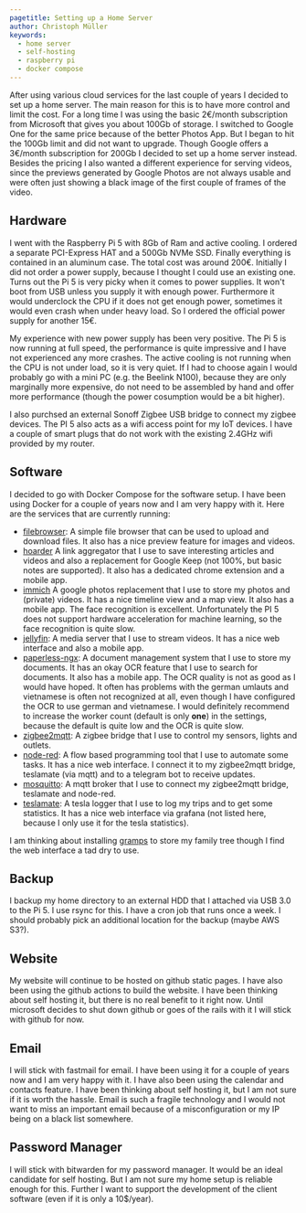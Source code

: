 ```yaml
---
pagetitle: Setting up a Home Server
author: Christoph Müller
keywords:
  - home server
  - self-hosting
  - raspberry pi
  - docker compose
---
```


After using various cloud services for the last couple of years I decided to set up a home server. The main reason for this is to have more control and limit the cost. For a long time I was using the basic 2€/month subscription from Microsoft that gives you about 100Gb of storage. I switched to Google One for the same price because of the better Photos App. But I began to hit the 100Gb limit and did not want to upgrade. Though Google offers a 3€/month subscription for 200Gb I decided to set up a home server instead. Besides the pricing I also wanted a different experience for serving videos, since the previews generated by Google Photos are not always usable and were often just showing a black image of the first couple of frames of the video.

## Hardware

I went with the Raspberry Pi 5 with 8Gb of Ram and active cooling. I ordered a separate PCI-Express HAT and a 500Gb NVMe SSD. Finally everything is contained in an aluminum case. The total cost was around 200€. Initially I did not order a power supply, because I thought I could use an existing one. Turns out the Pi 5 is very picky when it comes to power supplies. It won't boot from USB unless you supply it with enough power. Furthermore it would underclock the CPU if it does not get enough power, sometimes it would even crash when under heavy load. So I ordered the official power supply for another 15€.

My experience with new power supply has been very positive. The Pi 5 is now running at full speed, the performance is quite impressive and I have not experienced any more crashes. The active cooling is not running when the CPU is not under load, so it is very quiet. If I had to choose again I would probably go with a mini PC (e.g. the Beelink N100), because they are only marginally more expensive, do not need to be assembled by hand and offer more performance (though the power cosumption would be a bit higher).

I also purchsed an external Sonoff Zigbee USB bridge to connect my zigbee devices. The PI 5 also acts as a wifi access point for my IoT devices. I have a couple of smart plugs that do not work with the existing 2.4GHz wifi provided by my router.

## Software

I decided to go with Docker Compose for the software setup. I have been using Docker for a couple of years now and I am very happy with it. Here are the services that are currently running:

- [filebrowser](https://filebrowser.org/): A simple file browser that can be used to upload and download files. It also has a nice preview feature for images and videos.
- [hoarder](https://github.com/hoarder-app/hoarder) A link aggregator that I use to save interesting articles and videos and also a replacement for Google Keep (not 100%, but basic notes are supported). It also has a dedicated chrome extension and a mobile app.
- [immich](https://github.com/immich-app/immich) A google photos replacement that I use to store my photos and (private) videos. It has a nice timeline view and a map view. It also has a mobile app. The face recognition is excellent. Unfortunately the PI 5 does not support hardware acceleration for machine learning, so the face recognition is quite slow.
- [jellyfin](https://jellyfin.org/): A media server that I use to stream videos. It has a nice web interface and also a mobile app.
- [paperless-ngx](https://docs.paperless-ngx.com/): A document management system that I use to store my documents. It has an okay OCR feature that I use to search for documents. It also has a mobile app. The OCR quality is not as good as I would have hoped. It often has problems with the german umlauts and vietnamese is often not recognized at all, even though I have configured the OCR to use german and vietnamese. I would definitely recommend to increase the worker count (default is only **one**) in the settings, because the default is quite low and the OCR is quite slow.
- [zigbee2mqtt](https://www.zigbee2mqtt.io/): A zigbee bridge that I use to control my sensors, lights and outlets.
- [node-red](https://nodered.org/): A flow based programming tool that I use to automate some tasks. It has a nice web interface. I connect it to my zigbee2mqtt bridge, teslamate (via mqtt) and to a telegram bot to receive updates.
- [mosquitto](https://mosquitto.org/): A mqtt broker that I use to connect my zigbee2mqtt bridge, teslamate and node-red.
- [teslamate](https://teslamate.org/): A tesla logger that I use to log my trips and to get some statistics. It has a nice web interface via grafana (not listed here, because I only use it for the tesla statistics).

I am thinking about installing [gramps](https://gramps-project.org/) to store my family tree though I find the web interface a tad dry to use.

## Backup

I backup my home directory to an external HDD that I attached via USB 3.0 to the Pi 5. I use rsync for this. I have a cron job that runs once a week. I should probably pick an additional location for the backup (maybe AWS S3?).

## Website

My website will continue to be hosted on github static pages. I have also been using the github actions to build the website. I have been thinking about self hosting it, but there is no real benefit to it right now. Until microsoft decides to shut down github or goes of the rails with it I will stick with github for now.

## Email

I will stick with fastmail for email. I have been using it for a couple of years now and I am very happy with it. I have also been using the calendar and contacts feature. I have been thinking about self hosting it, but I am not sure if it is worth the hassle. Email is such a fragile technology and I would not want to miss an important email because of a misconfiguration or my IP being on a black list somewhere.

## Password Manager

I will stick with bitwarden for my password manager. It would be an ideal candidate for self hosting. But I am not sure my home setup is reliable enough for this. Further I want to support the development of the client software (even if it is only a 10$/year).
